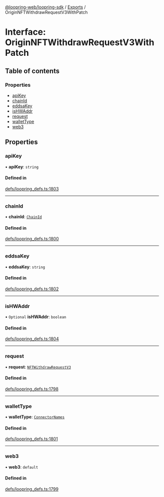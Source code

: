 [@loopring-web/loopring-sdk](../README.md) / [Exports](../modules.md) / OriginNFTWithdrawRequestV3WithPatch

# Interface: OriginNFTWithdrawRequestV3WithPatch

## Table of contents

### Properties

- [apiKey](OriginNFTWithdrawRequestV3WithPatch.md#apikey)
- [chainId](OriginNFTWithdrawRequestV3WithPatch.md#chainid)
- [eddsaKey](OriginNFTWithdrawRequestV3WithPatch.md#eddsakey)
- [isHWAddr](OriginNFTWithdrawRequestV3WithPatch.md#ishwaddr)
- [request](OriginNFTWithdrawRequestV3WithPatch.md#request)
- [walletType](OriginNFTWithdrawRequestV3WithPatch.md#wallettype)
- [web3](OriginNFTWithdrawRequestV3WithPatch.md#web3)

## Properties

### apiKey

• **apiKey**: `string`

#### Defined in

[defs/loopring_defs.ts:1803](https://github.com/Loopring/loopring_sdk/blob/ea87b1c/src/defs/loopring_defs.ts#L1803)

___

### chainId

• **chainId**: [`ChainId`](../enums/ChainId.md)

#### Defined in

[defs/loopring_defs.ts:1800](https://github.com/Loopring/loopring_sdk/blob/ea87b1c/src/defs/loopring_defs.ts#L1800)

___

### eddsaKey

• **eddsaKey**: `string`

#### Defined in

[defs/loopring_defs.ts:1802](https://github.com/Loopring/loopring_sdk/blob/ea87b1c/src/defs/loopring_defs.ts#L1802)

___

### isHWAddr

• `Optional` **isHWAddr**: `boolean`

#### Defined in

[defs/loopring_defs.ts:1804](https://github.com/Loopring/loopring_sdk/blob/ea87b1c/src/defs/loopring_defs.ts#L1804)

___

### request

• **request**: [`NFTWithdrawRequestV3`](NFTWithdrawRequestV3.md)

#### Defined in

[defs/loopring_defs.ts:1798](https://github.com/Loopring/loopring_sdk/blob/ea87b1c/src/defs/loopring_defs.ts#L1798)

___

### walletType

• **walletType**: [`ConnectorNames`](../enums/ConnectorNames.md)

#### Defined in

[defs/loopring_defs.ts:1801](https://github.com/Loopring/loopring_sdk/blob/ea87b1c/src/defs/loopring_defs.ts#L1801)

___

### web3

• **web3**: `default`

#### Defined in

[defs/loopring_defs.ts:1799](https://github.com/Loopring/loopring_sdk/blob/ea87b1c/src/defs/loopring_defs.ts#L1799)
